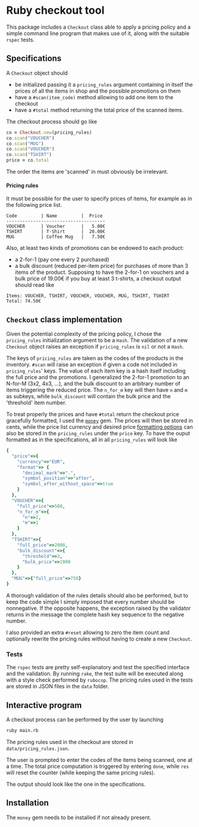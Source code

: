 # Ruby checkout tool

This package includes a `Checkout` class able to apply a pricing policy and a simple command line program that makes use of it, along with the suitable `rspec` tests.

## Specifications
A `Checkout` object should
- be initialized passing it a `pricing_rules` argument containing in itself the prices of all the items in shop and the possible promotions on them
- have a `#scan(item_code)` method allowing to add one item to the checkout
- have a `#total` method returning the total price of the scanned items.

The checkout process should go like
```ruby
co = Checkout.new(pricing_rules)
co.scan("VOUCHER")
co.scan("MUG")
co.scan("VOUCHER")
co.scan("TSHIRT")
price = co.total
```
The order the items are 'scanned' in must obviously be irrelevant.

#### Pricing rules
It must be possible for the user to specify prices of items, for example as in the following price list.
```
Code         | Name         |  Price
-------------------------------------
VOUCHER      | Voucher      |   5.00€
TSHIRT       | T-Shirt      |  20.00€
MUG          | Coffee Mug   |   7.50€
```
Also, at least two kinds of promotions can be endowed to each product:
- a 2-for-1 (pay one every 2 purchased)
- a bulk discount (reduced per-item price) for purchases of more than 3 items of the product.
Supposing to have the 2-for-1 on vouchers and a bulk price of 19.00€ if you buy at least 3 t-shirts, a checkout output should read like
```
Items: VOUCHER, TSHIRT, VOUCHER, VOUCHER, MUG, TSHIRT, TSHIRT
Total: 74.50€
```

## `Checkout` class implementation
Given the potential complexity of the pricing policy, I chose the `pricing_rules` initialization argument to be a `Hash`. The validation of a new `Checkout` object raises an exception if `pricing_rules` is `nil` or not a `Hash`.

The keys of `pricing_rules` are taken as the codes of the products in the inventory. `#scan` will raise an exception if given a code not included in `pricing_rules`' keys. The value of each item key is a hash itself including the full price and the promotions. I generalized the 2-for-1 promotion to an N-for-M (3x2, 4x3, ...), and the bulk discount to an arbitrary number of items triggering the reduced price. The `n_for_m` key will then have `n` and `m` as subkeys, while `bulk_discount` will contain the bulk price and the 'threshold' item number.

To treat properly the prices and have `#total` return the checkout price gracefully formatted, I used the [`money`](https://github.com/RubyMoney/money) gem. The prices will then be stored in cents, while the price list currency and desired price [formatting options](https://github.com/RubyMoney/money/blob/master/lib/money/money/formatter.rb) can also be stored in the `pricing_rules` under the `price` key. To have the ouput formatted as in the specifications, all in all `pricing_rules` will look like
```ruby
{
  "price"=>{
    "currency"=>"EUR",
    "format"=> {
      "decimal_mark"=>".",
      "symbol_position"=>"after",
      "symbol_after_without_space"=>true
    }
  },
  "VOUCHER"=>{
    "full_price"=>500,
    "n_for_m"=>{
      "n"=>2,
      "m"=>1
    }
  },
  "TSHIRT"=>{
    "full_price"=>2000,
    "bulk_discount"=>{
      "threshold"=>3,
      "bulk_price"=>1900
    }
  },
  "MUG"=>{"full_price"=>750}
}
```
A thorough validation of the rules details should also be performed, but to keep the code simple I simply imposed that every number should be nonnegative. If the opposite happens, the exception raised by the validator returns in the message the complete hash key sequence to the negative number.

I also provided an extra `#reset` allowing to zero the item count and optionally rewrite the pricing rules without having to create a new `Checkout`.

### Tests
The `rspec` tests are pretty self-explanatory and test the specified interface and the validation. By running `rake`, the test suite will be executed along with a style check performed by `rubocop`. The pricing rules used in the tests are stored in JSON files in the `data` folder.

## Interactive program
A checkout process can be performed by the user by launching
```sh
ruby main.rb
```
The pricing rules used in the checkout are stored in `data/pricing_rules.json`.

The user is prompted to enter the codes of the items being scanned, one at a time. The total price computation is triggered by entering `done`, while `res` will reset the counter (while keeping the same pricing rules).

The output should look like the one in the specifications.

## Installation
The `money` gem needs to be installed if not already present.
